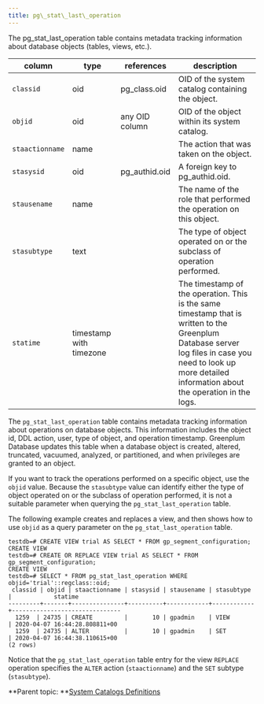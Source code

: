 ```yaml
---
title: pg\_stat\_last\_operation 
---
```


The pg\_stat\_last\_operation table contains metadata tracking information about database objects \(tables, views, etc.\).

|column|type|references|description|
|------|----|----------|-----------|
|`classid`|oid|pg\_class.oid|OID of the system catalog containing the object.|
|`objid`|oid|any OID column|OID of the object within its system catalog.|
|`staactionname`|name| |The action that was taken on the object.|
|`stasysid`|oid|pg\_authid.oid|A foreign key to pg\_authid.oid.|
|`stausename`|name| |The name of the role that performed the operation on this object.|
|`stasubtype`|text| |The type of object operated on or the subclass of operation performed.|
|`statime`|timestamp with timezone| |The timestamp of the operation. This is the same timestamp that is written to the Greenplum Database server log files in case you need to look up more detailed information about the operation in the logs.|

The `pg_stat_last_operation` table contains metadata tracking information about operations on database objects. This information includes the object id, DDL action, user, type of object, and operation timestamp. Greenplum Database updates this table when a database object is created, altered, truncated, vacuumed, analyzed, or partitioned, and when privileges are granted to an object.

If you want to track the operations performed on a specific object, use the `objid` value. Because the `stasubtype` value can identify either the type of object operated on or the subclass of operation performed, it is not a suitable parameter when querying the `pg_stat_last_operation` table.

The following example creates and replaces a view, and then shows how to use `objid` as a query parameter on the `pg_stat_last_operation` table.

```
testdb=# CREATE VIEW trial AS SELECT * FROM gp_segment_configuration;
CREATE VIEW
testdb=# CREATE OR REPLACE VIEW trial AS SELECT * FROM gp_segment_configuration;
CREATE VIEW
testdb=# SELECT * FROM pg_stat_last_operation WHERE objid='trial'::regclass::oid;
 classid | objid | staactionname | stasysid | stausename | stasubtype |            statime            
---------+-------+---------------+----------+------------+------------+-------------------------------
  1259  | 24735 | CREATE         |       10 | gpadmin    | VIEW       | 2020-04-07 16:44:28.808811+00
  1259  | 24735 | ALTER          |       10 | gpadmin    | SET        | 2020-04-07 16:44:38.110615+00
(2 rows)
```

Notice that the `pg_stat_last_operation` table entry for the view `REPLACE` operation specifies the `ALTER` action \(`staactionname`\) and the `SET` subtype \(`stasubtype`\).

**Parent topic: **[System Catalogs Definitions](../system_catalogs/catalog_ref-html.html)

